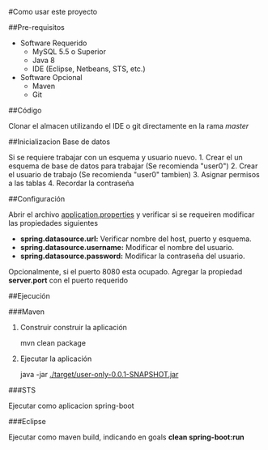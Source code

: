 #Como usar este proyecto

##Pre-requisitos

- Software Requerido
    * MySQL 5.5 o Superior
    * Java 8
    * IDE (Eclipse, Netbeans, STS, etc.)
- Software Opcional
    * Maven
    * Git

##Código

Clonar el almacen utilizando el IDE o git directamente en la rama *master* 

##Inicializacion Base de datos

Si se requiere trabajar con un esquema y usuario nuevo.
    1. Crear el un esquema de base de datos para trabajar (Se recomienda "user0")
    2. Crear el usuario de trabajo (Se recomienda "user0" tambien)
    3. Asignar permisos a las tablas
    4. Recordar la contraseña

##Configuración

Abrir el archivo [application.properties](src/main/resources/application.properties) y verificar si se requeiren modificar las propiedades siguientes
- __spring.datasource.url:__ Verificar nombre del host, puerto y esquema.
- __spring.datasource.username:__ Modificar el nombre del usuario.
- __spring.datasource.password:__ Modificar la contraseña del usuario.

Opcionalmente, si el puerto 8080 esta ocupado. Agregar la propiedad  __server.port__  con el puerto requerido

##Ejecución

###Maven 

1.  Construir construir la aplicación

    mvn clean package
2.  Ejecutar la aplicación

    java -jar [./target/user-only-0.0.1-SNAPSHOT.jar](./target/user-only-0.0.1-SNAPSHOT.jar)

###STS

Ejecutar como aplicacion spring-boot

###Eclipse

Ejecutar como maven build, indicando en goals  __clean spring-boot:run__
 